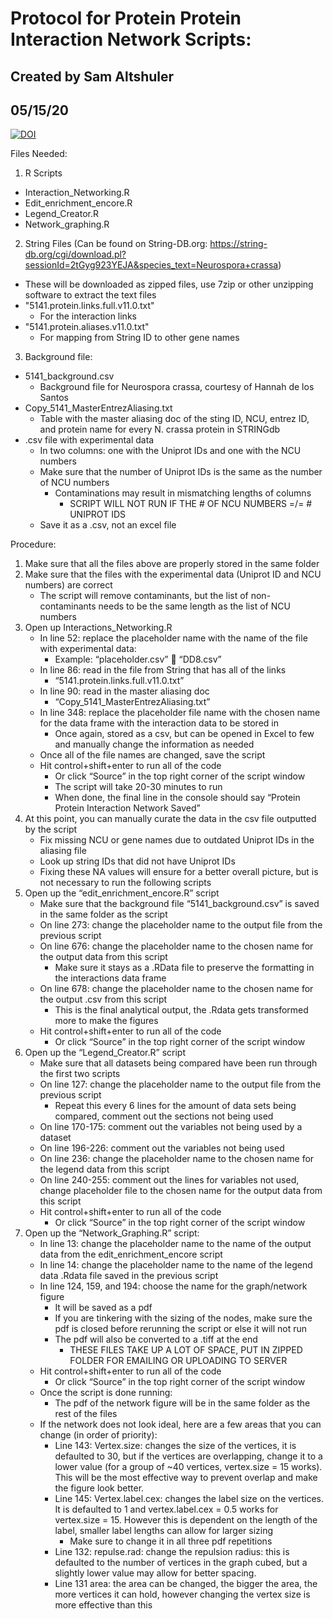 # Protocol for Protein Protein Interaction Network Scripts:
## Created by Sam Altshuler
## 05/15/20



[![DOI](https://zenodo.org/badge/527676624.svg)](https://zenodo.org/badge/latestdoi/527676624)



Files Needed:
1.	R Scripts
  * Interaction_Networking.R
  * Edit_enrichment_encore.R
  * Legend_Creator.R
  * Network_graphing.R
2.	String Files (Can be found on String-DB.org: https://string-db.org/cgi/download.pl?sessionId=2tGyg923YEJA&species_text=Neurospora+crassa)
  * These will be downloaded as zipped files, use 7zip or other unzipping software to extract the text files
  * "5141.protein.links.full.v11.0.txt"
    * For the interaction links
  * "5141.protein.aliases.v11.0.txt"
    * For mapping from String ID to other gene names
3.	Background file:
  * 5141_background.csv
    *  Background file for Neurospora crassa, courtesy of Hannah de los Santos
  * Copy_5141_MasterEntrezAliasing.txt
    * Table with the master aliasing doc of the sting ID, NCU, entrez ID, and protein name for every N. crassa protein in STRINGdb
  * .csv file with experimental data
    * In two columns: one with the Uniprot IDs and one with the NCU numbers
    * Make sure that the number of Uniprot IDs is the same as the number of NCU numbers
      * Contaminations may result in mismatching lengths of columns
	    * SCRIPT WILL NOT RUN IF THE # OF NCU NUMBERS =/= # UNIPROT IDS
    * Save it as a .csv, not an excel file

Procedure:
1.	Make sure that all the files above are properly stored in the same folder
2.	Make sure that the files with the experimental data (Uniprot ID and NCU numbers) are correct
	* The script will remove contaminants, but the list of non-contaminants needs to be the same length as the list of NCU numbers
3.	Open up Interactions_Networking.R
	* In line 52: replace the placeholder name with the name of the file with experimental data:
		* Example: “placeholder.csv”  “DD8.csv”
	* In line 86: read in the file from String that has all of the links
		* “5141.protein.links.full.v11.0.txt”
	* In line 90: read in the master aliasing doc
		* “Copy_5141_MasterEntrezAliasing.txt”
	* In line 348: replace the placeholder file name with the chosen name for the data frame with the interaction data to be stored in
		* Once again, stored as a csv, but can be opened in Excel to few and manually change the information as needed
	* Once all of the file names are changed, save the script 
	* Hit control+shift+enter to run all of the code 
		* Or click “Source” in the top right corner of the script window
		* The script will take 20-30 minutes to run
		* When done, the final line in the console should say “Protein Protein Interaction Network Saved”
4.	At this point, you can manually curate the data in the csv file outputted by the script
	* Fix missing NCU or gene names due to outdated Uniprot IDs in the aliasing file
	* Look up string IDs that did not have Uniprot IDs
	* Fixing these NA values will ensure for a better overall picture, but is not necessary to run the following scripts
5.	Open up the “edit_enrichment_encore.R” script
	* Make sure that the background file “5141_background.csv” is saved in the same folder as the script
	* On line 273: change the placeholder name to the output file from the previous script
	* On line 676: change the placeholder name to the chosen name for the output data from this script
		* Make sure it stays as a .RData file to preserve the formatting in the interactions data frame
	* On line 678: change the placeholder name to the chosen name for the output .csv from this script
		* This is the final analytical output, the .Rdata gets transformed more to make the figures
	* Hit control+shift+enter to run all of the code 
		* Or click “Source” in the top right corner of the script window
6.	Open up the “Legend_Creator.R” script
	* Make sure that all datasets being compared have been run through the first two scripts
	* On line 127: change the placeholder name to the output file from the previous script
		* Repeat this every 6 lines for the amount of data sets being compared, comment out the sections not being used
	* On line 170-175: comment out the variables not being used by a dataset
	* On line 196-226: comment out the variables not being used 
	* On line 236: change the placeholder name to the chosen name for the legend data from this script
	* On line 240-255: comment out the lines for variables not used, change placeholder file to the chosen name for the output data from this script
	* Hit control+shift+enter to run all of the code 
		* Or click “Source” in the top right corner of the script window
7.	Open up the “Network_Graphing.R” script:
	* In line 13: change the placeholder name to the name of the output data from the edit_enrichment_encore script
	* In line 14: change the placeholder name to the name of the legend data .Rdata file saved in the previous script
	* In line 124, 159, and 194: choose the name for the graph/network figure
		* It will be saved as a pdf
		* If you are tinkering with the sizing of the nodes, make sure the pdf is closed before rerunning the script or else it will not run
		* The pdf will also be converted to a .tiff at the end
			* THESE FILES TAKE UP A LOT OF SPACE, PUT IN ZIPPED FOLDER FOR EMAILING OR UPLOADING TO SERVER
	* Hit control+shift+enter to run all of the code 
		* Or click “Source” in the top right corner of the script window
	* Once the script is done running:
		* The pdf of the network figure will be in the same folder as the rest of the files
	* If the network does not look ideal, here are a few areas that you can change (in order of priority):
		* Line 143: Vertex.size: changes the size of the vertices, it is defaulted to 30, but if the vertices are overlapping, change it to a lower value (for a group of ~40 vertices, vertex.size = 15 works). This will be the most effective way to prevent overlap and make the figure look better.
		* Line 145: Vertex.label.cex: changes the label size on the vertices. It is defaulted to 1 and vertex.label.cex = 0.5 works for vertex.size = 15. However this is dependent on the length of the label, smaller label lengths can allow for larger sizing
			* Make sure to change it in all three pdf repetitions 
		* Line 132: repulse.rad: change the repulsion radius: this is defaulted to the number of vertices in the graph cubed, but a slightly lower value may allow for better spacing. 
		* Line 131 area: the area can be changed, the bigger the area, the more vertices it can hold, however changing the vertex size is more effective than this
